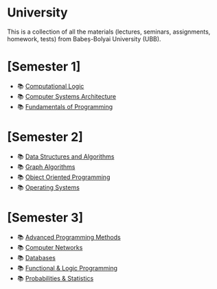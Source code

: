 # University
 This is a collection of all the materials (lectures, seminars, assignments, homework, tests) from Babeș-Bolyai University (UBB).

# [Semester 1]
- 📚 [Computational Logic](./Semester%201/Computational%20Logic)
- 📚 [Computer Systems Architecture](./Semester%201/Computer%20System%20Architecture)
- 📚 [Fundamentals of Programming](./Semester%201/Fundamentals%20of%20Programming)

# [Semester 2]
- 📚 [Data Structures and Algorithms](./Semester%202/Data%20Structures%20and%20Algorithms)
- 📚 [Graph Algorithms](./Semester%202/Graph%20Algorithms)
- 📚 [Object Oriented Programming](./Semester%202/Object%20Oriented%20Programming)
- 📚 [Operating Systems](./Semester%202/Operating%20Systems)

# [Semester 3]
- 📚 [Advanced Programming Methods](./Semester%203/Advanced%20Programming%20Methods)
- 📚 [Computer Networks](./Semester%203/Computer%20Networks)
- 📚 [Databases](./Semester%203/Databases)
- 📚 [Functional & Logic Programming](./Semester%203/Functional%20%26%20Logic%20Programming)
- 📚 [Probabilities & Statistics](./Semester%203/Probabilities%20%26%20Statistics)
